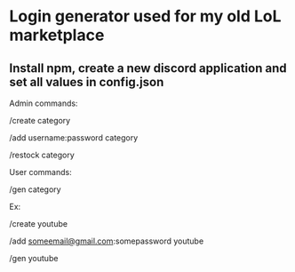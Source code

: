 # Login generator used for my old LoL marketplace

## Install npm, create a new discord application and set all values in config.json

Admin commands:

/create category

/add username:password category

/restock category


User commands:

/gen category



Ex:

/create youtube

/add someemail@gmail.com:somepassword youtube

/gen youtube
